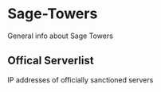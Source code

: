 # Sage-Towers
General info about Sage Towers
## Offical Serverlist
IP addresses of officially sanctioned servers
